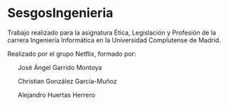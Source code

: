 # SesgosIngenieria

Trabajo realizado para la asignatura Ética, Legislación y Profesión de la carrera Ingeniería Informática en la Universidad Complutense de Madrid.

Realizado por el grupo Netflix, formado por:
<ul>José Ángel Garrido Montoya</ul>
<ul>Christian González García-Muñoz</ul>
<ul>Alejandro Huertas Herrero</ul>
